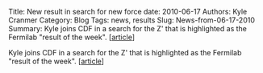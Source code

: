 Title: New result in search for new force
date: 2010-06-17
Authors: Kyle Cranmer
Category: Blog
Tags: news, results
Slug: News-from-06-17-2010
Summary:  Kyle joins CDF in a search for the Z' that is highlighted as the Fermilab "result of the week". [<a href="http//www.fnal.gov/pub/today/archive_2010/today10-06-17.html">article</a>] 



 Kyle joins CDF in a search for the Z' that is highlighted as the Fermilab "result of the week". [<a href="http//www.fnal.gov/pub/today/archive_2010/today10-06-17.html">article</a>] 

